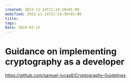 ```yaml
---
created: 2023-11-14T21:14:18+01:00
modified: 2023-11-14T21:14:30+01:00
title: 
tags: 
Date: 2024-03-12
---
```


# Guidance on implementing cryptography as a developer

<https://github.com/samuel-lucas6/Cryptography-Guidelines>
